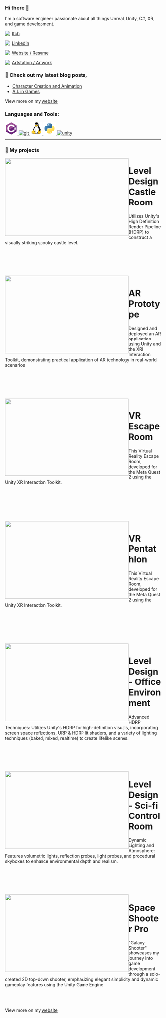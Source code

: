 
### Hi there 👋

I'm a software engineer passionate about all things Unreal, Unity, C#, XR, and game development.

[<img align="left" width="22px" src="https://assetsio.reedpopcdn.com/Itch.io_logo.jpg?width=1200&height=1200&fit=crop&quality=100&format=png&enable=upscale&auto=webp"/>Itch](https://itch.io/profile/lordtommy33)

[<img align="left" width="22px" src="https://cdn-icons-png.flaticon.com/512/174/174857.png"/>Linkedin](https://www.linkedin.com/in/thomas-wilkinson-5928bb100/)

[<img align="left" width="22px" src="http://samuelarminana.com/favicon.ico"/>Website / Resume](https://www.silentstalwart.com)

[<img align="left" width="22px" src="https://seeklogo.com/images/A/artstation-logo-5765B1C358-seeklogo.com.png"/>Artstation / Artwork]([https://www.silentstalwart.com](https://www.artstation.com/lordtommy33))

### 📝 Check out my latest blog posts,
<!-- BLOG-POST-LIST:START -->
- [Character Creation and Animation]([https://medium.com/@devanjpmorgan/setting-up-grabbable-objects-452c50fc4b70](https://wordpress.com/post/silentstalwart.com/1539))
- [A.I. in Games]([https://medium.com/@devanjpmorgan/basic-hand-animations-be24aaaad61c](https://wordpress.com/post/silentstalwart.com/209))

<!-- BLOG-POST-LIST:END -->
View more on my [website](https://www.silentstalwart.com)

### Languages and Tools:

<p align="left"> <a href="https://www.w3schools.com/cs/" target="_blank" rel="noreferrer"> <img src="https://raw.githubusercontent.com/devicons/devicon/master/icons/csharp/csharp-original.svg" alt="csharp" width="40" height="40"/> </a> <a href="https://git-scm.com/" target="_blank" rel="noreferrer"> <img src="https://www.vectorlogo.zone/logos/git-scm/git-scm-icon.svg" alt="git" width="40" height="40"/> </a> <a href="https://www.linux.org/" target="_blank" rel="noreferrer"> <img src="https://raw.githubusercontent.com/devicons/devicon/master/icons/linux/linux-original.svg" alt="linux" width="40" height="40"/> </a> <a href="https://www.python.org" target="_blank" rel="noreferrer"> <img src="https://raw.githubusercontent.com/devicons/devicon/master/icons/python/python-original.svg" alt="python" width="40" height="40"/> </a> <a href="https://unity.com/" target="_blank" rel="noreferrer"> <img src="https://www.vectorlogo.zone/logos/unity3d/unity3d-icon.svg" alt="unity" width="40" height="40"/> </a> </p>



---
### 💾 My projects

<img src="https://silentstalwart.com/wp-content/uploads/2024/02/Trauma_Team_sculptori-Copy-1024x576.png" align="left" width="400px" height="250px"/> 

# Level Design Castle Room
Utilizes Unity's High Definition Render Pipeline (HDRP) to construct a visually striking spooky castle level.

<br/>
<br/>
<br/>
<br/>
<br/>





<img src="https://i.imgur.com/Au2OYDo.png" align="left" width="400px" height="250px"/> 

# AR Prototype
Designed and deployed an AR application using Unity and the XRI Interaction Toolkit, demonstrating practical application of AR technology in real-world scenarios

<br/>
<br/>
<br/>
<br/>
<br/>



<img src="https://i.imgur.com/H3XSt6B.png" align="left" width="400px" height="250px"/> 

# VR Escape Room
This Virtual Reality Escape Room, developed for the Meta Quest 2 using the Unity XR Interaction Toolkit.

<br/>
<br/>
<br/>
<br/>
<br/>
<br/>




<img src="https://i.imgur.com/PeMVayu.png" align="left" width="400px" height="250px"/> 

# VR Pentathlon
This Virtual Reality Escape Room, developed for the Meta Quest 2 using the Unity XR Interaction Toolkit.

<br/>
<br/>
<br/>
<br/>
<br/>
<br/>





<img src="https://i.imgur.com/Poycj12.png" align="left" width="400px" height="250px"/> 

# Level Design - Office Environment
Advanced HDRP Techniques: Utilizes Unity's HDRP for high-definition visuals, incorporating screen space reflections, URP & HDRP lit shaders, and a variety of lighting techniques (baked, mixed, realtime) to create lifelike scenes.
<br/>
<br/>
<br/>
<br/>
<br/>
<br/>



<img src="https://i.imgur.com/w1VeECZ.png" align="left" width="400px" height="250px"/> 

# Level Design - Sci-fi Control Room
Dynamic Lighting and Atmosphere: Features volumetric lights, reflection probes, light probes, and procedural skyboxes to enhance environmental depth and realism.<br/>
<br/>
<br/>
<br/>
<br/>
<br/>



<img src="https://i.imgur.com/fNA9SEk.png" align="left" width="400px" height="250px"/> 

# Space Shooter Pro
"Galaxy Shooter" showcases my journey into game development through a solo-created 2D top-down shooter, emphasizing elegant simplicity and dynamic gameplay features using the Unity Game Engine
<br/>
<br/>
<br/>
<br/>




View more on my [website](https://devanjpmorgan.wixsite.com/website-4)
